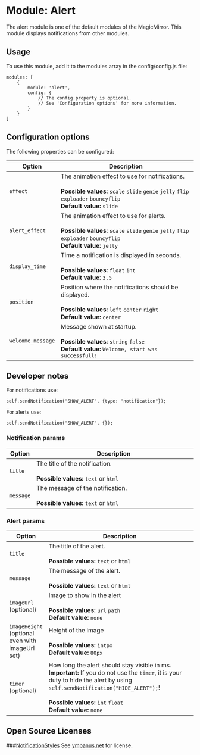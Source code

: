 # Module: Alert
The alert module is one of the default modules of the MagicMirror. This module displays notifications from other modules.

## Usage
To use this module, add it to the modules array in the config/config.js file:

```
modules: [
	{
		module: 'alert',
		config: {
			// The config property is optional.
			// See 'Configuration options' for more information. 
		}
	}
]
```

## Configuration options

The following properties can be configured:


<table width="100%">
	<!-- why, markdown... -->
	<thead>
		<tr>
			<th>Option</th>
			<th width="100%">Description</th>
		</tr>
	<thead>
	<tbody>
		<tr>
			<td><code>effect</code></td>
			<td>The animation effect to use for notifications.<br>
				<br><b>Possible values:</b> <code>scale</code> <code>slide</code> <code>genie</code> <code>jelly</code> <code>flip</code> <code>exploader</code> <code>bouncyflip</code>
				<br><b>Default value:</b> <code>slide</code>
			</td>
		</tr>
		<td><code>alert_effect</code></td>
			<td>The animation effect to use for alerts.<br>
				<br><b>Possible values:</b> <code>scale</code> <code>slide</code> <code>genie</code> <code>jelly</code> <code>flip</code> <code>exploader</code> <code>bouncyflip</code>
				<br><b>Default value:</b> <code>jelly</code>
			</td>
		</tr>
		<tr>
			<td><code>display_time</code></td>
			<td>Time a notification is displayed in seconds.<br>
				<br><b>Possible values:</b> <code>float</code> <code>int</code>
				<br><b>Default value:</b> <code>3.5</code>
			</td>
		</tr>
		<tr>
		<tr>
			<td><code>position</code></td>
			<td>Position where the notifications should be displayed.<br>
				<br><b>Possible values:</b> <code>left</code> <code>center</code> <code>right</code>
				<br><b>Default value:</b> <code>center</code>
			</td>
		</tr>
		<tr>
			<td><code>welcome_message</code></td>
			<td>Message shown at startup.<br>
				<br><b>Possible values:</b> <code>string</code> <code>false</code>
				<br><b>Default value:</b> <code>Welcome, start was successfull!</code>
			</td>
		</tr>
	</tbody>
</table>


## Developer notes
For notifications use:

```
self.sendNotification("SHOW_ALERT", {type: "notification"}); 
```
For alerts use:

```
self.sendNotification("SHOW_ALERT", {}); 
```

### Notification params
<table width="100%">
	<!-- why, markdown... -->
	<thead>
		<tr>
			<th>Option</th>
			<th width="100%">Description</th>
		</tr>
	<thead>
	<tbody>
		<tr>
			<td><code>title</code></td>
			<td>The title of the notification.<br>
				<br><b>Possible values:</b> <code>text</code> or <code>html</code>
			</td>
		</tr>
		<tr>
			<td><code>message</code></td>
			<td>The message of the notification.<br>
				<br><b>Possible values:</b> <code>text</code> or <code>html</code>
			</td>
		</tr>
	</tbody>
</table>

### Alert params
<table width="100%">
	<!-- why, markdown... -->
	<thead>
		<tr>
			<th>Option</th>
			<th width="100%">Description</th>
		</tr>
	<thead>
	<tbody>
		<tr>
			<td><code>title</code></td>
			<td>The title of the alert.<br>
				<br><b>Possible values:</b> <code>text</code> or <code>html</code>
			</td>
		</tr>
		<tr>
			<td><code>message</code></td>
			<td>The message of the alert.<br>
				<br><b>Possible values:</b> <code>text</code> or <code>html</code>
			</td>
		</tr>
		<tr>
			<td><code>imageUrl</code> (optional)</td>
			<td>Image to show in the alert<br>
				<br><b>Possible values:</b> <code>url</code> <code>path</code>
				<br><b>Default value:</b> <code>none</code>
			</td>
		</tr>
		<tr>
			<td><code>imageHeight</code> (optional even with imageUrl set)</td>
			<td>Height of the image<br>
				<br><b>Possible values:</b> <code>intpx</code>
				<br><b>Default value:</b> <code>80px</code>
			</td>
		</tr>
		<tr>
			<td><code>timer</code> (optional)</td>
			<td>How long the alert should stay visible in ms.
			<br><b>Important:</b> If you do not use the <code>timer</code>, it is your duty to hide the alert by using <code>self.sendNotification("HIDE_ALERT");</code>!<br>
				<br><b>Possible values:</b> <code>int</code> <code>float</code>
				<br><b>Default value:</b> <code>none</code>
			</td>
		</tr>
	</tbody>
</table>

## Open Source Licenses
###[NotificationStyles](https://github.com/codrops/NotificationStyles)
See [ympanus.net](http://tympanus.net/codrops/licensing/) for license.